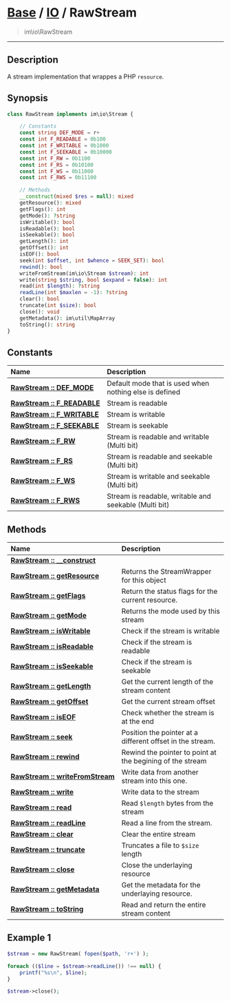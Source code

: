# [Base](Base.md) / [IO](IO.md) / RawStream
 > im\io\RawStream
____

## Description
A stream implementation that wrappes a PHP `resource`.

## Synopsis
```php
class RawStream implements im\io\Stream {

    // Constants
    const string DEF_MODE = r+
    const int F_READABLE = 0b100
    const int F_WRITABLE = 0b1000
    const int F_SEEKABLE = 0b10000
    const int F_RW = 0b1100
    const int F_RS = 0b10100
    const int F_WS = 0b11000
    const int F_RWS = 0b11100

    // Methods
    __construct(mixed $res = null): mixed
    getResource(): mixed
    getFlags(): int
    getMode(): ?string
    isWritable(): bool
    isReadable(): bool
    isSeekable(): bool
    getLength(): int
    getOffset(): int
    isEOF(): bool
    seek(int $offset, int $whence = SEEK_SET): bool
    rewind(): bool
    writeFromStream(im\io\Stream $stream): int
    write(string $string, bool $expand = false): int
    read(int $length): ?string
    readLine(int $maxlen = -1): ?string
    clear(): bool
    truncate(int $size): bool
    close(): void
    getMetadata(): im\util\MapArray
    toString(): string
}
```

## Constants
| Name | Description |
| :--- | :---------- |
| [__RawStream&nbsp;::&nbsp;DEF\_MODE__](IO-RawStream_DEF_MODE.md) | Default mode that is used when nothing else is defined |
| [__RawStream&nbsp;::&nbsp;F\_READABLE__](IO-RawStream_F_READABLE.md) | Stream is readable |
| [__RawStream&nbsp;::&nbsp;F\_WRITABLE__](IO-RawStream_F_WRITABLE.md) | Stream is writable |
| [__RawStream&nbsp;::&nbsp;F\_SEEKABLE__](IO-RawStream_F_SEEKABLE.md) | Stream is seekable |
| [__RawStream&nbsp;::&nbsp;F\_RW__](IO-RawStream_F_RW.md) | Stream is readable and writable (Multi bit) |
| [__RawStream&nbsp;::&nbsp;F\_RS__](IO-RawStream_F_RS.md) | Stream is readable and seekable (Multi bit) |
| [__RawStream&nbsp;::&nbsp;F\_WS__](IO-RawStream_F_WS.md) | Stream is writable and seekable (Multi bit) |
| [__RawStream&nbsp;::&nbsp;F\_RWS__](IO-RawStream_F_RWS.md) | Stream is readable, writable and seekable (Multi bit) |

## Methods
| Name | Description |
| :--- | :---------- |
| [__RawStream&nbsp;::&nbsp;\_\_construct__](IO-RawStream___construct.md) |  |
| [__RawStream&nbsp;::&nbsp;getResource__](IO-RawStream_getResource.md) | Returns the StreamWrapper for this object |
| [__RawStream&nbsp;::&nbsp;getFlags__](IO-RawStream_getFlags.md) | Return the status flags for the current resource. |
| [__RawStream&nbsp;::&nbsp;getMode__](IO-RawStream_getMode.md) | Returns the mode used by this stream |
| [__RawStream&nbsp;::&nbsp;isWritable__](IO-RawStream_isWritable.md) | Check if the stream is writable |
| [__RawStream&nbsp;::&nbsp;isReadable__](IO-RawStream_isReadable.md) | Check if the stream is readable |
| [__RawStream&nbsp;::&nbsp;isSeekable__](IO-RawStream_isSeekable.md) | Check if the stream is seekable |
| [__RawStream&nbsp;::&nbsp;getLength__](IO-RawStream_getLength.md) | Get the current length of the stream content |
| [__RawStream&nbsp;::&nbsp;getOffset__](IO-RawStream_getOffset.md) | Get the current stream offset |
| [__RawStream&nbsp;::&nbsp;isEOF__](IO-RawStream_isEOF.md) | Check whether the stream is at the end |
| [__RawStream&nbsp;::&nbsp;seek__](IO-RawStream_seek.md) | Position the pointer at a different offset in the stream. |
| [__RawStream&nbsp;::&nbsp;rewind__](IO-RawStream_rewind.md) | Rewind the pointer to point at the begining of the stream |
| [__RawStream&nbsp;::&nbsp;writeFromStream__](IO-RawStream_writeFromStream.md) | Write data from another stream into this one. |
| [__RawStream&nbsp;::&nbsp;write__](IO-RawStream_write.md) | Write data to the stream |
| [__RawStream&nbsp;::&nbsp;read__](IO-RawStream_read.md) | Read `$length` bytes from the stream |
| [__RawStream&nbsp;::&nbsp;readLine__](IO-RawStream_readLine.md) | Read a line from the stream. |
| [__RawStream&nbsp;::&nbsp;clear__](IO-RawStream_clear.md) | Clear the entire stream |
| [__RawStream&nbsp;::&nbsp;truncate__](IO-RawStream_truncate.md) | Truncates a file to `$size` length |
| [__RawStream&nbsp;::&nbsp;close__](IO-RawStream_close.md) | Close the underlaying resource |
| [__RawStream&nbsp;::&nbsp;getMetadata__](IO-RawStream_getMetadata.md) | Get the metadata for the underlaying resource. |
| [__RawStream&nbsp;::&nbsp;toString__](IO-RawStream_toString.md) | Read and return the entire stream content |

## Example 1
```php
$stream = new RawStream( fopen($path, 'r+') );

foreach (($line = $stream->readLine()) !== null) {
    printf("%s\n", $line);
}

$stream->close();
```
